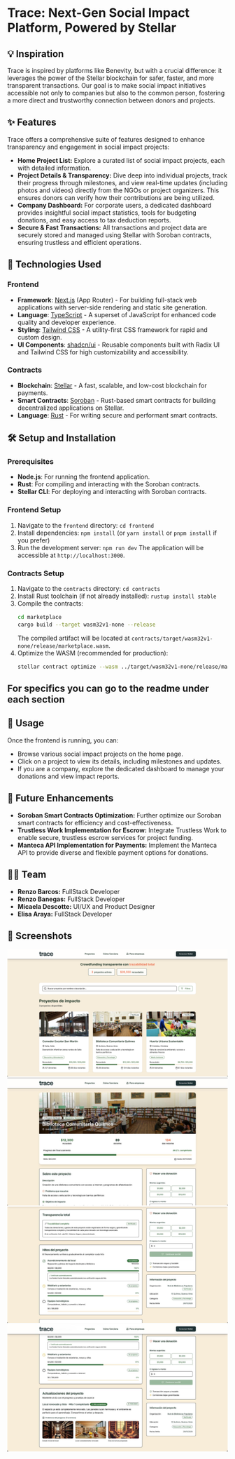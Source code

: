 # Trace: Next-Gen Social Impact Platform, Powered by Stellar

## 💡 Inspiration

Trace is inspired by platforms like Benevity, but with a crucial difference: it leverages the power of the Stellar blockchain for safer, faster, and more transparent transactions. Our goal is to make social impact initiatives accessible not only to companies but also to the common person, fostering a more direct and trustworthy connection between donors and projects.

## ✨ Features

Trace offers a comprehensive suite of features designed to enhance transparency and engagement in social impact projects:

*   **Home Project List:** Explore a curated list of social impact projects, each with detailed information.
*   **Project Details & Transparency:** Dive deep into individual projects, track their progress through milestones, and view real-time updates (including photos and videos) directly from the NGOs or project organizers. This ensures donors can verify how their contributions are being utilized.
*   **Company Dashboard:** For corporate users, a dedicated dashboard provides insightful social impact statistics, tools for budgeting donations, and easy access to tax deduction reports.
*   **Secure & Fast Transactions:** All transactions and project data are securely stored and managed using Stellar with Soroban contracts, ensuring trustless and efficient operations.

## 🚀 Technologies Used

### Frontend
*   **Framework**: [Next.js](https://nextjs.org/) (App Router) - For building full-stack web applications with server-side rendering and static site generation.
*   **Language**: [TypeScript](https://www.typescriptlang.org/) - A superset of JavaScript for enhanced code quality and developer experience.
*   **Styling**: [Tailwind CSS](https://tailwindcss.com/) - A utility-first CSS framework for rapid and custom design.
*   **UI Components**: [shadcn/ui](https://ui.shadcn.com/) - Reusable components built with Radix UI and Tailwind CSS for high customizability and accessibility.

### Contracts
*   **Blockchain**: [Stellar](https://www.stellar.org/) - A fast, scalable, and low-cost blockchain for payments.
*   **Smart Contracts**: [Soroban](https://soroban.stellar.org/) - Rust-based smart contracts for building decentralized applications on Stellar.
*   **Language**: [Rust](https://www.rust-lang.org/) - For writing secure and performant smart contracts.

## 🛠️ Setup and Installation

### Prerequisites
*   **Node.js**: For running the frontend application.
*   **Rust**: For compiling and interacting with the Soroban contracts.
*   **Stellar CLI**: For deploying and interacting with Soroban contracts.

### Frontend Setup
1.  Navigate to the `frontend` directory: `cd frontend`
2.  Install dependencies: `npm install` (or `yarn install` or `pnpm install` if you prefer)
3.  Run the development server: `npm run dev`
    The application will be accessible at `http://localhost:3000`.

### Contracts Setup
1.  Navigate to the `contracts` directory: `cd contracts`
2.  Install Rust toolchain (if not already installed): `rustup install stable`
3.  Compile the contracts:
    ```bash
    cd marketplace
    cargo build --target wasm32v1-none --release
    ```
    The compiled artifact will be located at `contracts/target/wasm32v1-none/release/marketplace.wasm`.
4.  Optimize the WASM (recommended for production):
    ```bash
    stellar contract optimize --wasm ../target/wasm32v1-none/release/marketplace.wasm
    ```

## For specifics you can go to the readme under each section

## 📖 Usage

Once the frontend is running, you can:
*   Browse various social impact projects on the home page.
*   Click on a project to view its details, including milestones and updates.
*   If you are a company, explore the dedicated dashboard to manage your donations and view impact reports.

## 🔮 Future Enhancements

*   **Soroban Smart Contracts Optimization:** Further optimize our Soroban smart contracts for efficiency and cost-effectiveness.
*   **Trustless Work Implementation for Escrow:** Integrate Trustless Work to enable secure, trustless escrow services for project funding.
*   **Manteca API Implementation for Payments:** Implement the Manteca API to provide diverse and flexible payment options for donations.

## 🧑‍💻 Team

*   **Renzo Barcos:** FullStack Developer
*   **Renzo Banegas:** FullStack Developer
*   **Micaela Descotte:** UI/UX and Product Designer
*   **Elisa Araya:** FullStack Developer

## 📸 Screenshots

![Project List](/frontend/public/screenshots/screenshot1.png)
![Project Details](/frontend/public/screenshots/screenshot2.jpg)
![Project Details Part 2](/frontend/public/screenshots/screenshot3.jpg)
![Project Details Part 3](/frontend/public/screenshots/screenshot4.jpg)
```